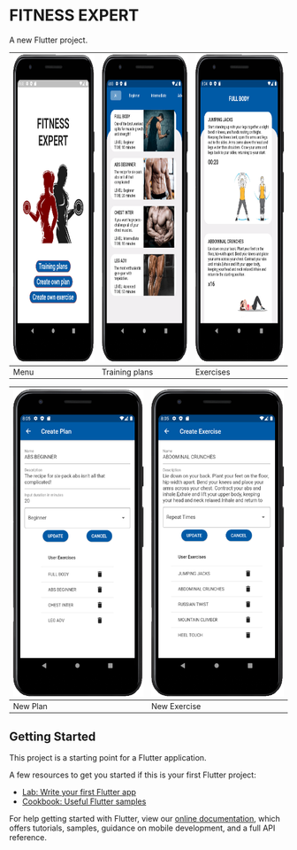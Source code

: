# FITNESS EXPERT

A new Flutter project.

<img src="https://github.com/VladislavPVI/fitness_expert/blob/master/sc/1.png" width="270" height="555" /> | <img src="https://github.com/VladislavPVI/fitness_expert/blob/master/sc/2.png" width="270" height="555" /> | <img src="https://github.com/VladislavPVI/fitness_expert/blob/master/sc/3.png" width="270" height="555" />
------------ | ------------- | ------------- 
Menu | Training plans | Exercises

<img src="https://github.com/VladislavPVI/fitness_expert/blob/master/sc/4.png" width="270" height="555" /> | <img src="https://github.com/VladislavPVI/fitness_expert/blob/master/sc/5.png" width="270" height="555" />
------------ | ------------- 
New Plan | New Exercise

## Getting Started

This project is a starting point for a Flutter application.

A few resources to get you started if this is your first Flutter project:

- [Lab: Write your first Flutter app](https://flutter.dev/docs/get-started/codelab)
- [Cookbook: Useful Flutter samples](https://flutter.dev/docs/cookbook)

For help getting started with Flutter, view our
[online documentation](https://flutter.dev/docs), which offers tutorials,
samples, guidance on mobile development, and a full API reference.

